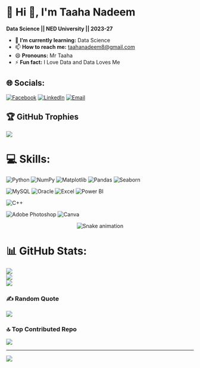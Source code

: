 # 💫 Hi 👋, I'm Taaha Nadeem
**Data Science || NED University || 2023-27**

- 🌱 **I’m currently learning:** Data Science
- 📫 **How to reach me:** taahanadeem8@gmail.com
- 😄 **Pronouns:** Mr Taaha
- ⚡ **Fun fact:** I Love Data and Data Loves Me


## 🌐 Socials:
[![Facebook](https://img.shields.io/badge/Facebook-1877F2?style=for-the-badge&logo=facebook&logoColor=white)](https://www.facebook.com/inxiont/)
[![LinkedIn](https://img.shields.io/badge/LinkedIn-0A66C2?style=for-the-badge&logo=linkedin&logoColor=white)](https://www.linkedin.com/in/taaha-nadeem-3a6aa0339?utm_source=share&utm_campaign=share_via&utm_content=profile&utm_medium=android_app)
[![Email](https://img.shields.io/badge/Email-D14836?style=for-the-badge&logo=gmail&logoColor=white)](mailto:taahanadeem8@gmail.com)
## 🏆 GitHub Trophies
![](https://github-profile-trophy.vercel.app/?username=taaha12357&theme=radical&no-frame=false&no-bg=true&margin-w=4)

# 💻 Skills:
![Python](https://img.shields.io/badge/Python-3776AB?style=for-the-badge&logo=python&logoColor=white)
![NumPy](https://img.shields.io/badge/NumPy-013243?style=for-the-badge&logo=numpy&logoColor=white)
![Matplotlib](https://img.shields.io/badge/Matplotlib-11557c?style=for-the-badge&logo=matplotlib&logoColor=white)
![Pandas](https://img.shields.io/badge/Pandas-150458?style=for-the-badge&logo=pandas&logoColor=white)
![Seaborn](https://img.shields.io/badge/Seaborn-2B2D42?style=for-the-badge&logo=python&logoColor=white)

![MySQL](https://img.shields.io/badge/MySQL-4479A1?style=for-the-badge&logo=mysql&logoColor=white)
![Oracle](https://img.shields.io/badge/Oracle-F80000?style=for-the-badge&logo=oracle&logoColor=white)
![Excel](https://img.shields.io/badge/Microsoft_Excel-217346?style=for-the-badge&logo=microsoft-excel&logoColor=white)
![Power BI](https://img.shields.io/badge/Power%20BI-F2C811?style=for-the-badge&logo=powerbi&logoColor=black)

![C++](https://img.shields.io/badge/C++-00599C?style=for-the-badge&logo=c%2B%2B&logoColor=white)

![Adobe Photoshop](https://img.shields.io/badge/Adobe%20Photoshop-31A8FF?style=for-the-badge&logo=adobe-photoshop&logoColor=white)
![Canva](https://img.shields.io/badge/Canva-00C4CC?style=for-the-badge&logo=canva&logoColor=white)
<!-- Snake Game Repo View -->

<div align="center">
  <img src="https://profile-readme-generator.com/assets/snake.svg" alt="Snake animation" />
</div>

# 📊 GitHub Stats:
![](https://github-readme-stats.vercel.app/api?username=taaha12357&theme=dark&hide_border=false&include_all_commits=false&count_private=false)<br/>
![](https://nirzak-streak-stats.vercel.app/?user=taaha12357&theme=dark&hide_border=false)<br/>
![](https://github-readme-stats.vercel.app/api/top-langs/?username=taaha12357&theme=dark&hide_border=false&include_all_commits=false&count_private=false&layout=compact)


### ✍️ Random Quote
![](https://quotes-github-readme.vercel.app/api?type=horizontal&theme=radical)

### 🔝 Top Contributed Repo
![](https://github-contributor-stats.vercel.app/api?username=taaha12357&limit=5&theme=dark&combine_all_yearly_contributions=true)

---
[![](https://visitcount.itsvg.in/api?id=taaha12357&icon=0&color=0)](https://visitcount.itsvg.in)

<!-- Proudly created with GPRM ( https://gprm.itsvg.in ) -->
